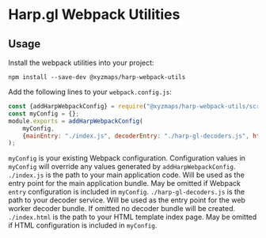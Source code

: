 # Harp.gl Webpack Utilities

## Usage

Install the webpack utilities into your project:

```shell
npm install --save-dev @xyzmaps/harp-webpack-utils
```

Add the following lines to your `webpack.config.js`:

```javascript
const {addHarpWebpackConfig} = require("@xyzmaps/harp-webpack-utils/scripts/HarpWebpackConfig");
const myConfig = {};
module.exports = addHarpWebpackConfig(
    myConfig,
    {mainEntry: "./index.js", decoderEntry: "./harp-gl-decoders.js", htmlTemplate: "./index.html"}
);
```

`myConfig` is your existing Webpack configuration. Configuration values in `myConfig` will override any values generated by `addHarpWebpackConfig`.
`./index.js` is the path to your main application code. Will be used as the entry point for the main application bundle. May be omitted if Webpack `entry` configuration is included in `myConfig`.
`./harp-gl-decoders.js` is the path to your decoder service. Will be used as the entry point for the web worker decoder bundle. If omitted no decoder bundle will be created.
`./index.html` is the path to your HTML template index page. May be omitted if HTML configuration is included in `myConfig`.

